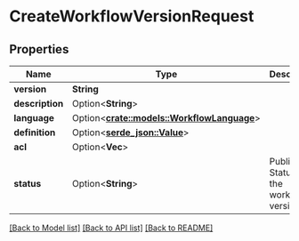 # CreateWorkflowVersionRequest

## Properties

Name | Type | Description | Notes
------------ | ------------- | ------------- | -------------
**version** | **String** |  | 
**description** | Option<**String**> |  | [optional]
**language** | Option<[**crate::models::WorkflowLanguage**](WorkflowLanguage.md)> |  | [optional]
**definition** | Option<[**serde_json::Value**](.md)> |  | [optional]
**acl** | Option<**Vec<String>**> |  | [optional]
**status** | Option<**String**> | Published Status of the workflow version | [optional]

[[Back to Model list]](../README.md#documentation-for-models) [[Back to API list]](../README.md#documentation-for-api-endpoints) [[Back to README]](../README.md)


